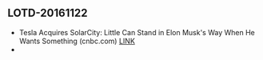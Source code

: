 ## LOTD-20161122

-  Tesla Acquires SolarCity: Little Can Stand in Elon Musk's Way When He Wants Something  (cnbc.com)  [LINK](https://slashdot.org/story/16/11/21/1551240/tesla-acquires-solarcity-little-can-stand-in-elon-musks-way-when-he-wants-something)
-  
